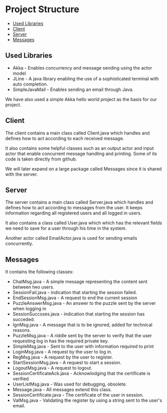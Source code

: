 # Project Structure

- [Used Libraries](#used-libraries)
- [Client](#client)
- [Server](#server)
- [Messages](#messages)

## Used Libraries

* Akka - Enables concurrency and message sending using the actor model
* JLine - A java library enabling the use of a sophisticated terminal with auto completion.
* SimpleJavaMail - Enables sending an email through Java.

We have also used a simple Akka hello world project as the basis for our project.

## Client

The client contains a main class called Client.java which handles and defines how to act according to each received message.

It also contains some helpful classes such as an output actor and input actor that enable concurrent message handling and printing. Some of its code is taken directly from github.

We will later expand on a large package called Messages since it is shared with the server.

## Server

The server contains a main class called Server.java which handles and defines how to act according to messages from the user. It keeps information regarding all registered users and all logged in users.

It also contains a class called User.java which which has the relevant fields we need to save for a user through his time in the system. 

Another actor called EmailActor.java is used for sending emails concurrently.

## Messages

It contains the following classes:

* ChatMsg.java - A simple message representing the content sent between two users.
* SessionFail.java - indication that starting the session failed.
* EndSessionMsg.java - A request to end the current session
* PuzzleAnswerMsg.java - An answer to the puzzle sent by the server when logging in
* SessionSuccsses.java - indication that starting the session has succeded.
* IgnMsg.java - A message that is to be ignored, added for technical reasons.
* PuzzleMsg.java - A riddle sent by the server to verify that the user requesting log in has the required private key.
* SimpleMsg.java - Sent to the user with information required to print
* LoginMsg.java - A request by the user to log in.
* RegMsg.java - A request by the user to register.
* StartSessionMsg.java - A request to start a session.
* LogoutMsg.java - A request to logout.
* SessionCertificateAck.java - Acknowlodging that the certificate is verified
* UserListMsg.java - Was used for debugging, obsolete.
* Message.java - All messages extend this class.
* SessionCertificate.java - The certificate of the user in session.
* ValMsg.java - Validating the register by using a string sent to the user's email.